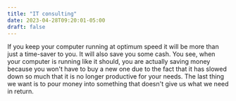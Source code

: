 ```yaml
---
title: "IT consulting"
date: 2023-04-28T09:20:01-05:00
draft: false
---
```


If you keep your computer running at optimum speed it will be more than just a time-saver to you. It will also save you some cash. You see, when your computer is running like it should, you are actually saving money because you won't have to buy a new one due to the fact that it has slowed down so much that it is no longer productive for your needs. The last thing we want is to pour money into something that doesn't give us what we need in return.